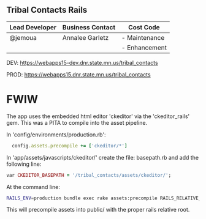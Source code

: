 
## Tribal Contacts Rails

| Lead Developer | Business Contact | Cost Code              |
| -------------- | ---------------- | ---------------------- |
| @jemoua        | Annalee Garletz  |       - Maintenance    |
|                |                  |       - Enhancement    |

DEV: https://webapps15-dev.dnr.state.mn.us/tribal_contacts

PROD: https://webapps15.dnr.state.mn.us/tribal_contacts

# FWIW

The app uses the embedded html editor 'ckeditor' via the 'ckeditor_rails' gem.
This was a PITA to compile into the asset pipeline.

In 'config/environments/production.rb':

```ruby
  config.assets.precompile += ['ckeditor/*']
```

In 'app/assets/javascripts/ckeditor/' create the file: basepath.rb and add the following line:
```ruby
var CKEDITOR_BASEPATH = '/tribal_contacts/assets/ckeditor/';
```

At the command line:
```sh
RAILS_ENV=production bundle exec rake assets:precompile RAILS_RELATIVE_ROOT=/tribal_contacts
```

This will precompile assets into public/ with the proper rails relative root.